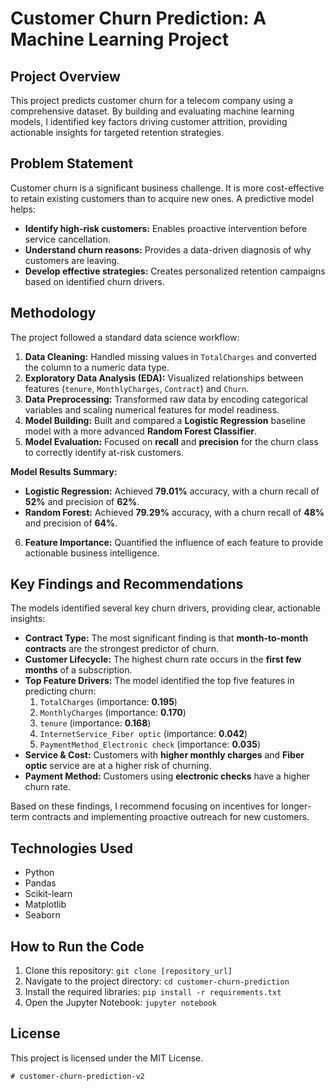 # Customer Churn Prediction: A Machine Learning Project

## Project Overview

This project predicts customer churn for a telecom company using a comprehensive dataset. By building and evaluating machine learning models, I identified key factors driving customer attrition, providing actionable insights for targeted retention strategies.

## Problem Statement

Customer churn is a significant business challenge. It is more cost-effective to retain existing customers than to acquire new ones. A predictive model helps:

* **Identify high-risk customers:** Enables proactive intervention before service cancellation.
* **Understand churn reasons:** Provides a data-driven diagnosis of why customers are leaving.
* **Develop effective strategies:** Creates personalized retention campaigns based on identified churn drivers.

## Methodology

The project followed a standard data science workflow:

1.  **Data Cleaning:** Handled missing values in `TotalCharges` and converted the column to a numeric data type.
2.  **Exploratory Data Analysis (EDA):** Visualized relationships between features (`tenure`, `MonthlyCharges`, `Contract`) and `Churn`.
3.  **Data Preprocessing:** Transformed raw data by encoding categorical variables and scaling numerical features for model readiness.
4.  **Model Building:** Built and compared a **Logistic Regression** baseline model with a more advanced **Random Forest Classifier**.
5.  **Model Evaluation:** Focused on **recall** and **precision** for the churn class to correctly identify at-risk customers.

**Model Results Summary:**

* **Logistic Regression:** Achieved **79.01%** accuracy, with a churn recall of **52%** and precision of **62%**.
* **Random Forest:** Achieved **79.29%** accuracy, with a churn recall of **48%** and precision of **64%**.

6.  **Feature Importance:** Quantified the influence of each feature to provide actionable business intelligence.

## Key Findings and Recommendations

The models identified several key churn drivers, providing clear, actionable insights:

* **Contract Type:** The most significant finding is that **month-to-month contracts** are the strongest predictor of churn.
* **Customer Lifecycle:** The highest churn rate occurs in the **first few months** of a subscription.
* **Top Feature Drivers:** The model identified the top five features in predicting churn:
    1.  `TotalCharges` (importance: **0.195**)
    2.  `MonthlyCharges` (importance: **0.170**)
    3.  `tenure` (importance: **0.168**)
    4.  `InternetService_Fiber optic` (importance: **0.042**)
    5.  `PaymentMethod_Electronic check` (importance: **0.035**)
* **Service & Cost:** Customers with **higher monthly charges** and **Fiber optic** service are at a higher risk of churning.
* **Payment Method:** Customers using **electronic checks** have a higher churn rate.

Based on these findings, I recommend focusing on incentives for longer-term contracts and implementing proactive outreach for new customers.

## Technologies Used

* Python
* Pandas
* Scikit-learn
* Matplotlib
* Seaborn

## How to Run the Code

1.  Clone this repository: `git clone [repository_url]`
2.  Navigate to the project directory: `cd customer-churn-prediction`
3.  Install the required libraries: `pip install -r requirements.txt`
4.  Open the Jupyter Notebook: `jupyter notebook`

## License

This project is licensed under the MIT License.
```eof# customer-churn-prediction-v2
# customer-churn-prediction-v2
